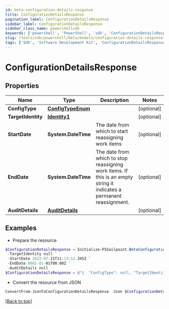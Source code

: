 ```yaml
---
id: beta-configuration-details-response
title: ConfigurationDetailsResponse
pagination_label: ConfigurationDetailsResponse
sidebar_label: ConfigurationDetailsResponse
sidebar_class_name: powershellsdk
keywords: ['powershell', 'PowerShell', 'sdk', 'ConfigurationDetailsResponse', 'BetaConfigurationDetailsResponse'] 
slug: /tools/sdk/powershell/beta/models/configuration-details-response
tags: ['SDK', 'Software Development Kit', 'ConfigurationDetailsResponse', 'BetaConfigurationDetailsResponse']
---
```



# ConfigurationDetailsResponse

## Properties

Name | Type | Description | Notes
------------ | ------------- | ------------- | -------------
**ConfigType** | [**ConfigTypeEnum**](config-type-enum) |  | [optional] 
**TargetIdentity** | [**Identity1**](identity1) |  | [optional] 
**StartDate** | **System.DateTime** | The date from which to start reassigning work items | [optional] 
**EndDate** | **System.DateTime** | The date from which to stop reassigning work items.  If this is an empty string it indicates a permanent reassignment. | [optional] 
**AuditDetails** | [**AuditDetails**](audit-details) |  | [optional] 

## Examples

- Prepare the resource
```powershell
$ConfigurationDetailsResponse = Initialize-PSSailpoint.BetaConfigurationDetailsResponse  -ConfigType null `
 -TargetIdentity null `
 -StartDate 2022-07-21T11:13:12.345Z `
 -EndDate 0001-01-01T00:00Z `
 -AuditDetails null
$ConfigurationDetailsResponse = @"{  "ConfigType": null, "TargetIdentity": null, "StartDate": "2022-07-21T11:13:12.345Z", "EndDate": "0001-01-01T00:00Z", "AuditDetails": null }"@
```

- Convert the resource from JSON
```powershell
ConvertFrom-JsonToConfigurationDetailsResponse -Json $ConfigurationDetailsResponse
```


[[Back to top]](#) 

